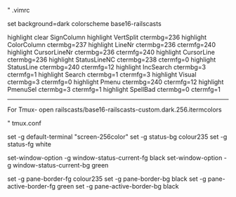 " .vimrc

set background=dark
colorscheme base16-railscasts

highlight clear SignColumn
highlight VertSplit    ctermbg=236
highlight ColorColumn  ctermbg=237
highlight LineNr       ctermbg=236 ctermfg=240
highlight CursorLineNr ctermbg=236 ctermfg=240
highlight CursorLine   ctermbg=236
highlight StatusLineNC ctermbg=238 ctermfg=0
highlight StatusLine   ctermbg=240 ctermfg=12
highlight IncSearch    ctermbg=3   ctermfg=1
highlight Search       ctermbg=1   ctermfg=3
highlight Visual       ctermbg=3   ctermfg=0
highlight Pmenu        ctermbg=240 ctermfg=12
highlight PmenuSel     ctermbg=3   ctermfg=1
highlight SpellBad     ctermbg=0   ctermfg=1

---------------------------------------------------------------

For Tmux-
open railscasts/base16-railscasts-custom.dark.256.itermcolors

" tmux.conf

set -g default-terminal "screen-256color"
set -g status-bg colour235
set -g status-fg white

set-window-option -g window-status-current-fg black
set-window-option -g window-status-current-bg green

set -g pane-border-fg colour235
set -g pane-border-bg black
set -g pane-active-border-fg green
set -g pane-active-border-bg black
